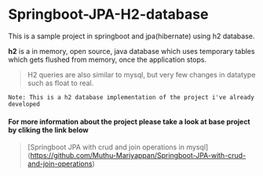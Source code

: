 # Springboot-JPA-H2-database

This is a sample project in springboot and jpa(hibernate) using h2 database. 

**h2** is a in memory, open source, java database which uses temporary tables which gets flushed from memory, once the application stops.

> H2 queries are also similar to mysql, but very few changes in datatype such as float to real.
 
`Note: This is a h2 database implementation of the project i've already developed`

 #### For more information about the project please take a look at base project by cliking the link below
 
 > [Springboot JPA with crud and join operations in mysql] (https://github.com/Muthu-Mariyappan/Springboot-JPA-with-crud-and-join-operations)
